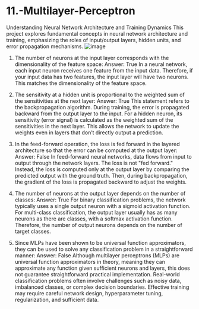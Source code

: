 # 11.-Multilayer-Perceptron
Understanding Neural Network Architecture and Training Dynamics This project explores fundamental concepts in neural network architecture and training, emphasizing the roles of input/output layers, hidden units, and error propagation mechanisms.
![image](https://github.com/user-attachments/assets/acf9b7b1-df16-440f-9492-831bd91f6a5b)
1. The number of neurons at the input layer corresponds with the dimensionality of the feature space:
Answer: True
In a neural network, each input neuron receives one feature from the input data. Therefore, if your input data has two features, the input layer will have two neurons. This matches the dimensionality of the feature space.

2. The sensitivity at a hidden unit is proportional to the weighted sum of the sensitivities at the next layer:
Answer: True
This statement refers to the backpropagation algorithm. During training, the error is propagated backward from the output layer to the input. For a hidden neuron, its sensitivity (error signal) is calculated as the weighted sum of the sensitivities in the next layer. This allows the network to update the weights even in layers that don’t directly output a prediction.

3. In the feed-forward operation, the loss is fed forward in the layered architecture so that the error can be computed at the output layer:
Answer: False
In feed-forward neural networks, data flows from input to output through the network layers. The loss is not "fed forward." Instead, the loss is computed only at the output layer by comparing the predicted output with the ground truth. Then, during backpropagation, the gradient of the loss is propagated backward to adjust the weights.

4. The number of neurons at the output layer depends on the number of classes:
Answer: True
For binary classification problems, the network typically uses a single output neuron with a sigmoid activation function. For multi-class classification, the output layer usually has as many neurons as there are classes, with a softmax activation function. Therefore, the number of output neurons depends on the number of target classes.

5. Since MLPs have been shown to be universal function approximators, they can be used to solve any classification problem in a straightforward manner:
Answer: False
Although multilayer perceptrons (MLPs) are universal function approximators in theory, meaning they can approximate any function given sufficient neurons and layers, this does not guarantee straightforward practical implementation. Real-world classification problems often involve challenges such as noisy data, imbalanced classes, or complex decision boundaries. Effective training may require careful network design, hyperparameter tuning, regularization, and sufficient data.

